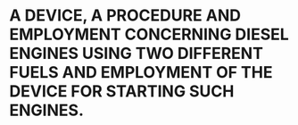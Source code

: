 # A DEVICE, A PROCEDURE AND EMPLOYMENT CONCERNING DIESEL ENGINES USING TWO DIFFERENT FUELS AND EMPLOYMENT OF THE DEVICE FOR STARTING SUCH ENGINES.